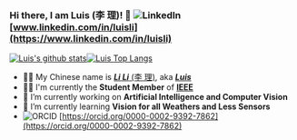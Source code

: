 ### Hi there, I am Luis (李 理)! 👋 ![LinkedIn](https://static.licdn.cn/scds/common/u/images/logos/linkedin/logo_linkedin_93x21_v2.png) [www.linkedin.com/in/luisli](https://www.linkedin.com/in/luisli)

[![Luis's github stats](https://github-readme-stats.vercel.app/api?username=l1997i&show_icons=true)](https://git.l1997i.com)[![Luis Top Langs](https://github-readme-stats.vercel.app/api/top-langs/?username=l1997i&layout=compact)](https://git.l1997i.com)

- 💁🏻 My Chinese name is [***Li Li*** (李 理)](https://www.l1997i.com), aka [***Luis***](https://www.l1997i.com)
- ✍🏻 I'm currently the **Student Member** of [**IEEE**](https://www.ieee.org/)
- 🔭 I’m currently working on **Artificial Intelligence and Computer Vision**
- 🌱 I’m currently learning **Vision for all Weathers and Less Sensors**
- ![ORCID ](https://orcid.org/sites/default/files/images/orcid_16x16.png) [https://orcid.org/0000-0002-9392-7862](https://orcid.org/0000-0002-9392-7862)

<!--
**l1997i/l1997i** is a ✨ _special_ ✨ repository because its `README.md` (this file) appears on your GitHub profile.

Here are some ideas to get you started:

- 🔭 I’m currently working on Telecommunication System, IoT, Artificial Intelligence
- 🌱 I’m currently learning ...
- 👯 I’m looking to collaborate on ...
- 🤔 I’m looking for help with ...
- 💬 Ask me about ...
- 📫 How to reach me: ...
- 😄 Pronouns: ...
- ⚡ Fun fact: ...
-->

